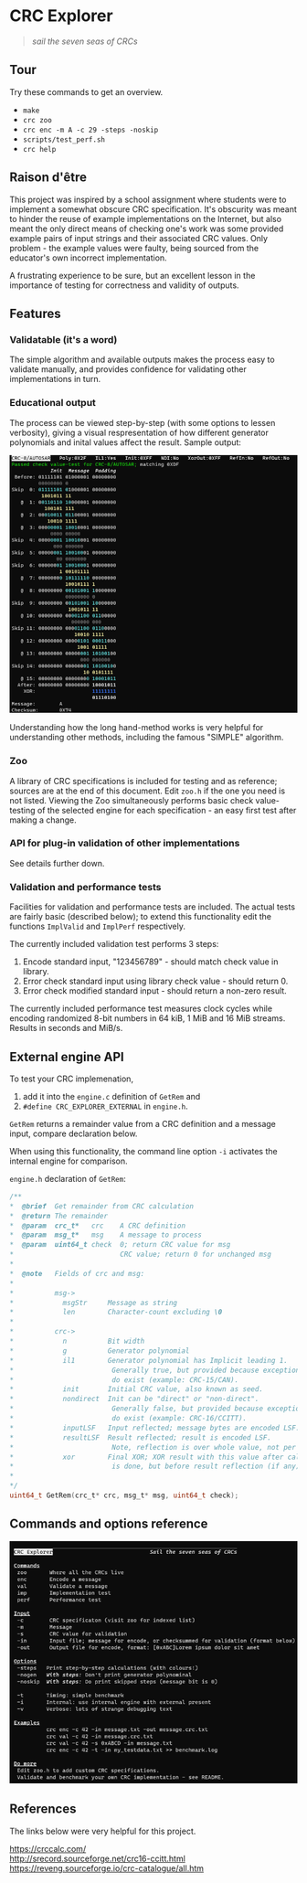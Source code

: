 # CRC Explorer
> *sail the seven seas of CRCs*  


## Tour

Try these commands to get an overview.

* `make`
* `crc zoo`
* `crc enc -m A -c 29 -steps -noskip`
* `scripts/test_perf.sh`
* `crc help`

## Raison d'être

This project was inspired by a school assignment where students were to implement a somewhat obscure CRC specification. It's obscurity was meant to hinder the reuse of example implementations on the Internet, but also meant the only direct means of checking one's work was some provided example pairs of input strings and their associated CRC values. Only problem - the example values were faulty, being sourced from the educator's own incorrect implementation. 

A frustrating experience to be sure, but an excellent lesson in the importance of testing for correctness and validity of outputs.  

## Features

### Validatable (it's a word)

The simple algorithm and available outputs makes the process easy to validate manually, and provides confidence for validating other implementations in turn.

### Educational output

The process can be viewed step-by-step (with some options to lessen verbosity), giving a visual respresentation of how different generator polynomials and inital values affect the result. Sample output:

 ![Sample step-by-step output](assets/ex_output_steps.png)

Understanding how the long hand-method works is very helpful for understanding other methods, including the famous "SIMPLE" algorithm.

### Zoo

A library of CRC specifications is included for testing and as reference; sources are at the end of this document. 
Edit `zoo.h` if the one you need is not listed.
Viewing the Zoo simultaneously performs basic check value-testing of the selected engine for each specification - an easy first test after making a change.

### API for plug-in validation of other implementations

See details further down. 

### Validation and performance tests

Facilities for validation and performance tests are included. The actual tests are fairly basic (described below); to extend this functionality edit the functions 
`ImplValid` and `ImplPerf` respectively. 

The currently included validation test performs 3 steps:
1. Encode standard input, "123456789" - should match check value in library.
2. Error check standard input using library check value - should return 0.
3. Error check modified standard input - should return a non-zero result.

The currently included performance test measures clock cycles while encoding randomized 8-bit numbers in 64 kiB, 1 MiB and 16 MiB streams. Results in seconds and MiB/s.

## External engine API

To test your CRC implemenation, 
1. add it into the `engine.c` definition of `GetRem` and 
2. `#define CRC_EXPLORER_EXTERNAL` in `engine.h`.

`GetRem` returns a remainder value from a CRC definition and a message input, compare declaration below. 

When using this functionality, the command line option `-i` activates the internal engine for comparison.

`engine.h` declaration of `GetRem`:

~~~c
/**
*  @brief  Get remainder from CRC calculation
*  @return The remainder
*  @param  crc_t*   crc    A CRC definition
*  @param  msg_t*   msg    A message to process
*  @param  uint64_t check  0; return CRC value for msg 
*                          CRC value; return 0 for unchanged msg 
*
*  @note   Fields of crc and msg:
*
*          msg->
*            msgStr     Message as string 
*            len        Character-count excluding \0
*          
*          crc->
*            n          Bit width 
*            g          Generator polynomial
*            il1        Generator polynomial has Implicit leading 1. 
*                        Generally true, but provided because exceptions
*                        do exist (example: CRC-15/CAN).
*            init       Initial CRC value, also known as seed.
*            nondirect  Init can be "direct" or "non-direct".
*                        Generally false, but provided because exceptions
*                        do exist (example: CRC-16/CCITT).
*            inputLSF   Input reflected; message bytes are encoded LSF.
*            resultLSF  Result reflected; result is encoded LSF.
*                        Note, reflection is over whole value, not per byte. 
*            xor        Final XOR; XOR result with this value after calculation
*                        is done, but before result reflection (if any). 
*
*/
uint64_t GetRem(crc_t* crc, msg_t* msg, uint64_t check);
~~~


## Commands and options reference

 ![Help](assets/help.png)

## References

The links below were very helpful for this project.

https://crccalc.com/                                 
http://srecord.sourceforge.net/crc16-ccitt.html       
https://reveng.sourceforge.io/crc-catalogue/all.htm 

